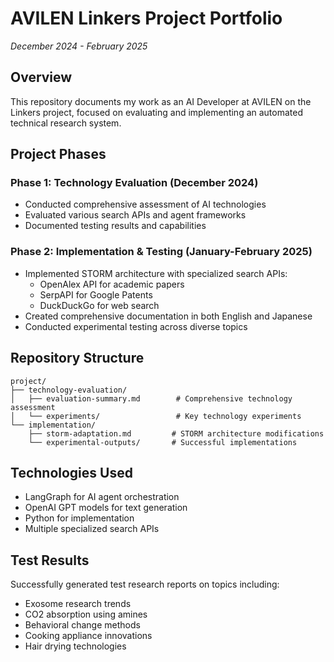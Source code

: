 # AVILEN Linkers Project Portfolio
*December 2024 - February 2025*

## Overview
This repository documents my work as an AI Developer at AVILEN on the Linkers project, focused on evaluating and implementing an automated technical research system.

## Project Phases
### Phase 1: Technology Evaluation (December 2024)
- Conducted comprehensive assessment of AI technologies
- Evaluated various search APIs and agent frameworks
- Documented testing results and capabilities

### Phase 2: Implementation & Testing (January-February 2025)
- Implemented STORM architecture with specialized search APIs:
  * OpenAlex API for academic papers
  * SerpAPI for Google Patents
  * DuckDuckGo for web search
- Created comprehensive documentation in both English and Japanese
- Conducted experimental testing across diverse topics

## Repository Structure
```
project/
├── technology-evaluation/
│   ├── evaluation-summary.md        # Comprehensive technology assessment
│   └── experiments/                 # Key technology experiments
└── implementation/
    ├── storm-adaptation.md         # STORM architecture modifications
    └── experimental-outputs/       # Successful implementations
```

## Technologies Used
- LangGraph for AI agent orchestration
- OpenAI GPT models for text generation
- Python for implementation
- Multiple specialized search APIs

## Test Results
Successfully generated test research reports on topics including:
- Exosome research trends
- CO2 absorption using amines
- Behavioral change methods
- Cooking appliance innovations
- Hair drying technologies
